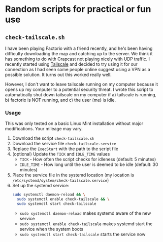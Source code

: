 # Random scripts for practical or fun use

## `check-tailscale.sh`
I have been playing Factorio with a friend recently, and he's been having difficulty downloading the map and catching up to the server. We think it has something to do with Crapcast not playing nicely with UDP traffic. I recently started using [Tailscale](https://tailscale.com) and decided to try using it for our connection as I had seen some people online suggest using a VPN as a possible solution. It turns out this worked really well.

However, I don't want to leave tailscale running on my computer because it opens up my computer to a potential security threat. I wrote this script to automatically shut down tailscale on my computer if a) tailscale is running, b) factorio is NOT running, and c) the user (me) is idle.

### Usage
This was only tested on a basic Linux Mint installation without major modifications. Your mileage may vary.

1. Download the script `check-tailscale.sh`
2. Download the service file `check-tailscale.service`
3. Replace the `ExecStart` with the path to the script file
4. (optional) Update the `TICK` and `IDLE_TIME` values
    - `TICK` - How often the script checks for idleness (default: 5 minutes)
    - `IDLE_TIME` - How long until the user is deemed to be idle (default: 30 minutes)
5. Place the service file in the systemd location (my location is `/etc/systemd/system/check-tailscale.service`)
6. Set up the systemd service:
    ```bash
    sudo systemctl daemon-reload && \
      sudo systemctl enable check-tailscale && \
      sudo systemctl start check-tailscale
    ```
    - `sudo systemctl daemon-reload` makes systemd aware of the new service
    - `sudo systemctl enable check-tailscale` makes systemd start the service when the system boots
    - `sudo systemctl start check-tailscale` starts the service now
